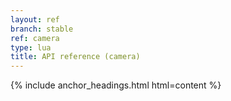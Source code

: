 ```yaml
---
layout: ref
branch: stable
ref: camera
type: lua
title: API reference (camera)
---
```

{% include anchor_headings.html html=content %}